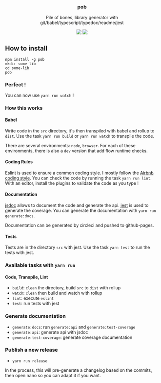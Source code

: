<h3 align="center">
  pob
</h3>

<p align="center">
  Pile of bones, library generator with git/babel/typescript/typedoc/readme/jest
</p>

<p align="center">
  <a href="https://npmjs.org/package/pob"><img src="https://img.shields.io/npm/v/pob.svg?style=flat-square"></a>
  <a href="https://david-dm.org/christophehurpeau/pob?path=packages/pob"><img src="https://david-dm.org/christophehurpeau/pob.svg?path=packages/pob?style=flat-square"></a>
</p>

## How to install

```
npm install -g pob
mkdir some-lib
cd some-lib
pob
```

### Perfect !

You can now use `yarn run watch` !

### How this works

#### Babel

Write code in the `src` directory, it's then transpiled with babel and rollup to `dist`.
Use the task `yarn run build` or `yarn run watch` to transpile the code.

There are several environments: `node`, `browser`.
For each of these environments, there is also a `dev` version that add flow runtime checks.

#### Coding Rules

Eslint is used to ensure a common coding style. I mostly follow the [Airbnb coding style](https://github.com/airbnb/javascript/blob/master/README.md).
You can check the code by running the task `yarn run lint`. With an editor, install the plugins to validate the code as you type !

#### Documentation

[jsdoc](http://usejsdoc.org/) allows to document the code and generate the api.
[jest](https://www.npmjs.com/package/jest) is used to generate the coverage.
You can generate the documentation with `yarn run generate:docs`.

Documentation can be generated by circleci and pushed to github-pages.

#### Tests

Tests are in the directory `src` with jest. Use the task `yarn test` to run the tests with jest.

### Available tasks with `yarn run`

#### Code, Transpile, Lint

- `build`: `clean` the directory, build `src` to `dist` with rollup
- `watch`: `clean` then build and watch with rollup
- `lint`: execute `eslint`
- `test`: run tests with jest

### Generate documentation

- `generate:docs`: run `generate:api` and `generate:test-coverage`
- `generate:api`: generate api with jsdoc
- `generate:test-coverage`: generate coverage documentation

### Publish a new release

- `yarn run release`

In the process, this will pre-generate a changelog based on the commits, then open nano so you can adapt it if you want.
